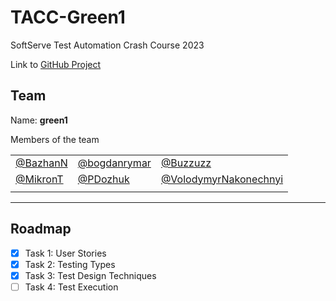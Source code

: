 # TACC-Green1

SoftServe Test Automation Crash Course 2023

Link to [GitHub Project](https://github.com/users/MikronT/projects/1)

## Team

Name: **green1**

Members of the team

| | | |
|---|---|---|
| [@BazhanN](https://github.com/BazhanN) | [@bogdanrymar](https://github.com/bogdanrymar) | [@Buzzuzz](https://github.com/Buzzuzz) |
| [@MikronT](https://github.com/MikronT) | [@PDozhuk](https://github.com/PDozhuk) | [@VolodymyrNakonechnyi](https://github.com/VolodymyrNakonechnyi) |
| | | |

---

## Roadmap

- [x] Task 1: User Stories
- [x] Task 2: Testing Types
- [x] Task 3: Test Design Techniques
- [ ] Task 4: Test Execution
